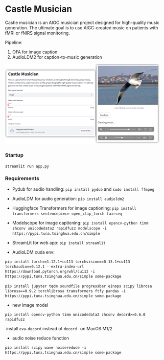 # Castle Musician
Castle musician is an AIGC musician project designed for high-quality music generation. The ultimate goal is to use AIGC-created music on patients with fMRI or fNIRS signal monitoring.

Pipeline:

1. OFA for image caption
2. AudioLDM2 for caption-to-music generation

![cover](./assets/cover.png)

### Startup

`streamlit run app.py`



### Requirements

- Pydub for audio handling: `pip install pydub` and `sudo install ffmpeg`

- AudioLDM for audio generation: `pip install audioldm2`

- Huggingface Transformers for image captioning: `pip install transformers sentencepiece open_clip_torch fairseq`

- Modelscope for image captioning: `pip install opencv-python timm zhconv unicodedata2 rapidfuzz modelscope -i https://pypi.tuna.tsinghua.edu.cn/simple `

- StreamLit for web app: `pip install streamlit`

- AudioLDM cuda env: 
```
pip install torch==1.12.1+cu113 torchvision==0.13.1+cu113 torchaudio==0.12.1 --extra-index-url https://download.pytorch.org/whl/cu113 -i https://pypi.tuna.tsinghua.edu.cn/simple some-package

pip install jupyter tqdm soundfile progressbar einops scipy librosa librosa==0.9.2 torchlibrosa transformers ftfy pandas -i https://pypi.tuna.tsinghua.edu.cn/simple some-package
```

- new image model
```
pip install opencv-python timm unicodedata2 zhconv decord>=0.6.0 rapidfuzz			
```

​		install `eva-decord` instead of `decord ` on MacOS M1/2

- audio noise reduce function

```
pip install scipy wave noisereduce -i https://pypi.tuna.tsinghua.edu.cn/simple some-package
```







